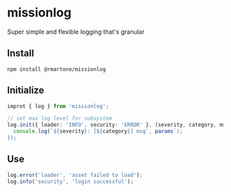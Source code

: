 # missionlog
Super simple and flexible logging that's granular

## Install
```shell
npm install @rmartone/missionlog
```

## Initialize
```typescript
improt { log } from 'missionlog';

// set max log level for subsystem
log.init({ loader: 'INFO', security: 'ERROR' }, (severity, category, msg, params): void => {
  console.log(`${severity}: [${category}] msg`, params`);
});
```
## Use
```typescript
log.error('loader', 'asset failed to load');
log.info('security', 'login successful');
```
